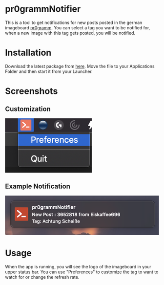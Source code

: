 # pr0grammNotifier
This is a tool to get notifications for new posts posted in the german imageboard [pr0gramm](https://pr0gramm.com). You can select a tag you want to be notified for, when a new image with this tag gets posted, you will be notified.

# Installation
Download the latest package from [here](https://github.com/sagan001/pr0grammNotifier/releases). Move the file to your Applications Folder and then start it from your Launcher.

# Screenshots
## Customization
![Settings](https://raw.githubusercontent.com/sagan001/pr0grammNotifier/master/images/preferences.png)

## Example Notification
![Notification](https://raw.githubusercontent.com/sagan001/pr0grammNotifier/master/images/notification.png)


# Usage
When the app is running, you will see the logo of the imageboard in your upper status bar. You can use "Preferences" to customize the tag to want to watch for or change the refresh rate.
